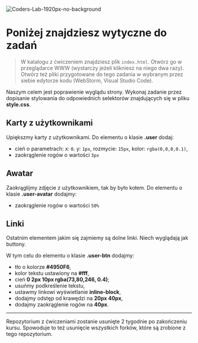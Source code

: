 ![Coders-Lab-1920px-no-background](https://user-images.githubusercontent.com/152855/73064373-5ed69780-3ea1-11ea-8a71-3d370a5e7dd8.png)

# Poniżej znajdziesz wytyczne do zadań

> W katalogu z ćwiczeniem znajdziesz plik `index.html`. Otwórz go w przeglądarce WWW (wystarczy jeżeli klikniesz na niego dwa razy).  
> Otwórz też pliki przygotowane do tego zadania w wybranym przez siebie edytorze kodu (WebStorm, Visual Studio Code). 

Naszym celem jest poprawienie wyglądu strony. Wykonaj zadanie przez dopisanie stylowania do odpowiednich selektorów znajdujących się w pliku **style.css**.


## Karty z użytkownikami

Upiększmy karty z użytkownikami.
Do elementu o klasie **.user** dodaj:
* cień o parametrach: x: `0`. y: `1px`, rozmycie: `15px`, kolor: `rgba(0,0,0,0.1)`,
* zaokrąglenie rogów o wartości `3px`


## Awatar

Zaokrąglijmy zdjęcie z użytkownikiem, tak by było kołem.
Do elementu o klasie **.user-avatar** dodajmy:
* zaokrąglenie rogów o wartości `50%`


## Linki

Ostatnim elementem jakim się zajmiemy są dolne linki. Niech wyglądają jak buttony.

W tym celu do elementu o klasie **.user-btn** dodajmy:
* tło o kolorze **#4950F6**,
* kolor tekstu ustawiony na **#fff**,
* cień **0 2px 10px rgba(73,80,246, 0.4)**;
* usuńmy podkreślenie tekstu,
* ustawmy linkowi wyświetlanie **inline-block**,
* dodajmy odstęp od krawędzi na **20px 40px**,
* dodajmy zaokrąglenie rogów na **40px**.


---

Repozytorium z ćwiczeniami zostanie usunięte 2 tygodnie po zakończeniu kursu. Spowoduje to też usunięcie wszystkich forków, które są zrobione z tego repozytorium.
